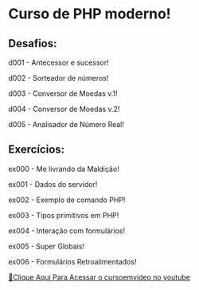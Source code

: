 <h1>Curso de PHP moderno!</h1>

<h2>Desafios:</h2>
<p>d001 - Antecessor e sucessor!</p>
<p>d002 - Sorteador de números!</p>
<p>d003 - Conversor de Moedas v.1!</p>
<p>d004 - Conversor de Moedas v.2!</p>
<p>d005 - Analisador de Número Real!</p>
<h2>Exercícios:</h2>
<p>ex000 - Me livrando da Maldição!</p>
<p>ex001 - Dados do servidor!</p>
<p>ex002 - Exemplo de comando PHP!</p>
<p>ex003 - Tipos primitivos em PHP!</p>
<p>ex004 - Interação com formulários!</p>
<p>ex005 - Super Globais!</p>
<p>ex006 - Formulários Retroalimentados!</p>




[🔗Clique Aqui Para Acessar o cursoemvideo no youtube](https://www.youtube.com/watch?v=TfsO0BGvGn0&list=PLHz_AreHm4dlFPrCXCmd5g92860x_Pbr_)
